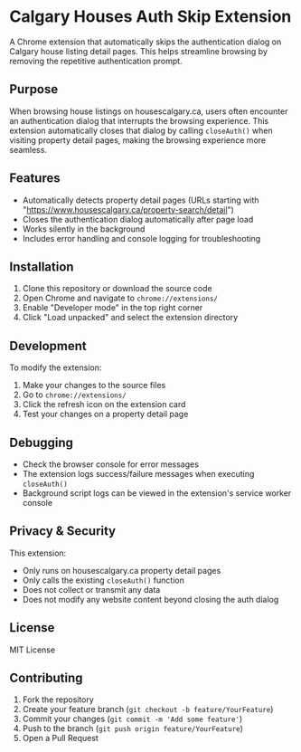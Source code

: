 # Calgary Houses Auth Skip Extension

A Chrome extension that automatically skips the authentication dialog on Calgary house listing detail pages. This helps streamline browsing by removing the repetitive authentication prompt.

## Purpose

When browsing house listings on housescalgary.ca, users often encounter an authentication dialog that interrupts the browsing experience. This extension automatically closes that dialog by calling `closeAuth()` when visiting property detail pages, making the browsing experience more seamless.

## Features

- Automatically detects property detail pages (URLs starting with "https://www.housescalgary.ca/property-search/detail")
- Closes the authentication dialog automatically after page load
- Works silently in the background
- Includes error handling and console logging for troubleshooting

## Installation

1. Clone this repository or download the source code
2. Open Chrome and navigate to `chrome://extensions/`
3. Enable "Developer mode" in the top right corner
4. Click "Load unpacked" and select the extension directory

## Development

To modify the extension:

1. Make your changes to the source files
2. Go to `chrome://extensions/`
3. Click the refresh icon on the extension card
4. Test your changes on a property detail page

## Debugging

- Check the browser console for error messages
- The extension logs success/failure messages when executing `closeAuth()`
- Background script logs can be viewed in the extension's service worker console

## Privacy & Security

This extension:
- Only runs on housescalgary.ca property detail pages
- Only calls the existing `closeAuth()` function
- Does not collect or transmit any data
- Does not modify any website content beyond closing the auth dialog

## License

MIT License

## Contributing

1. Fork the repository
2. Create your feature branch (`git checkout -b feature/YourFeature`)
3. Commit your changes (`git commit -m 'Add some feature'`)
4. Push to the branch (`git push origin feature/YourFeature`)
5. Open a Pull Request
